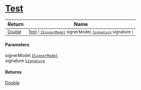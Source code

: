 # [Test](./OptimalDtwClassifier-100663910.md)



| Return | Name | 
| --- | --- | 
| <sub>[Double](https://docs.microsoft.com/en-us/dotnet/api/System.Double)</sub>| <sub>[Test](./OptimalDtwClassifier-100663910.md) ( [`ISignerModel`](./../../../Pipeline/ISignerModel.md) signerModel, [`Signature`](./../../../Signature.md) signature )</sub>| <br>


#### Parameters
 signerModel  [`ISignerModel`](./../../../Pipeline/ISignerModel.md)<br> signature  [`Signature`](./../../../Signature.md)
#### Returns
[Double](https://docs.microsoft.com/en-us/dotnet/api/System.Double)